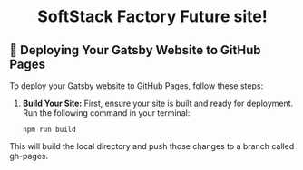 <h1 align="center">
  SoftStack Factory Future site!
</h1>

 ## 🚀 Deploying Your Gatsby Website to GitHub Pages

To deploy your Gatsby website to GitHub Pages, follow these steps:

1. **Build Your Site:**
   First, ensure your site is built and ready for deployment. Run the following command in your terminal:

   ```shell
   npm run build
   ```
  This will build the local directory and push those changes to a branch called gh-pages.